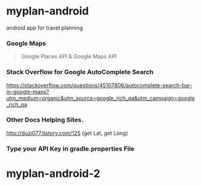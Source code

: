 # myplan-android
android app for travel planning

### Google Maps
> Google Places API & Google Maps API

### Stack Overflow for Google AutoComplete Search
https://stackoverflow.com/questions/45107806/autocomplete-search-bar-in-google-maps?utm_medium=organic&utm_source=google_rich_qa&utm_campaign=google_rich_qa

### Other Docs Helping Sites.
http://duzi077.tistory.com/125 (get Lat, get Long)


### Type your API Key in gradle.properties File
# myplan-android-2
